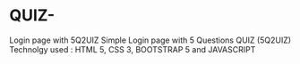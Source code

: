 # QUIZ-
Login page with 5Q2UIZ
Simple Login page with 5 Questions QUIZ (5Q2UIZ) 
Technolgy used : HTML 5, CSS 3, BOOTSTRAP 5 and JAVASCRIPT

